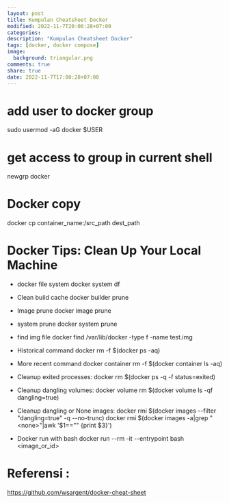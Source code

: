 ```yaml
---
layout: post
title: Kumpulan Cheatsheet Docker
modified: 2022-11-7T20:00:28+07:00
categories:
description: "Kumpulan Cheatsheet Docker"
tags: [docker, docker compose]
image:
  background: triangular.png
comments: true
share: true
date: 2022-11-7T17:00:28+07:00
---
```


# add user to docker group
sudo usermod -aG docker $USER

# get access to group in current shell
newgrp docker

# Docker copy
docker cp container_name:/src_path dest_path

# Docker Tips: Clean Up Your Local Machine
- docker file system
docker system df 
- Clean build cache
docker builder prune

- Image prune 
docker image prune

- system prune
docker system prune 

- find img file docker
find /var/lib/docker -type f -name test.img

- Historical command
docker rm -f $(docker ps -aq)

- More recent command
docker container rm -f $(docker container ls -aq)

- Cleanup exited processes:
docker rm $(docker ps -q -f status=exited)

- Cleanup dangling volumes:
docker volume rm $(docker volume ls -qf dangling=true)

- Cleanup dangling or None images:
docker rmi $(docker images --filter "dangling=true" -q --no-trunc)
docker rmi $(docker images -a|grep "<none>"|awk '$1=="<none>" {print $3}')

- Docker run with bash
docker run --rm -it --entrypoint bash <image_or_id>

# Referensi : 
https://github.com/wsargent/docker-cheat-sheet